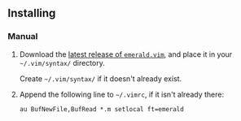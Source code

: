 ## Installing

### Manual

  1. Download the [latest release of `emerald.vim`](https://github.com/emerald/modes/releases/download/v2019.0.1/emerald.vim),
     and place it in your `~/.vim/syntax/` directory.

     Create `~/.vim/syntax/` if it doesn't already exist.
  2. Append the following line to `~/.vimrc`, if it isn't already there:
     ```
     au BufNewFile,BufRead *.m setlocal ft=emerald
     ```

